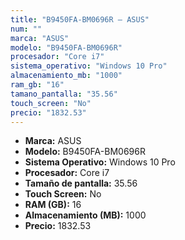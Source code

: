 ```yaml
---
title: "B9450FA-BM0696R — ASUS"
num: ""
marca: "ASUS"
modelo: "B9450FA-BM0696R"
procesador: "Core i7"
sistema_operativo: "Windows 10 Pro"
almacenamiento_mb: "1000"
ram_gb: "16"
tamano_pantalla: "35.56"
touch_screen: "No"
precio: "1832.53"
---
```

<ul>
<li><strong>Marca:</strong> ASUS</li>
<li><strong>Modelo:</strong> B9450FA-BM0696R</li>
<li><strong>Sistema Operativo:</strong> Windows 10 Pro</li>
<li><strong>Procesador:</strong> Core i7 </li>
<li><strong>Tamaño de pantalla:</strong> 35.56</li>
<li><strong>Touch Screen:</strong> No</li>
<li><strong>RAM (GB):</strong> 16</li>
<li><strong>Almacenamiento (MB):</strong> 1000</li>
<li><strong>Precio:</strong> 1832.53</li>
</ul>